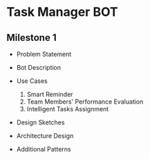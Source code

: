 # Task Manager BOT #

## Milestone 1 ##
* Problem Statement 
* Bot Description 

* Use Cases     

  1. Smart Reminder
  2. Team Members' Performance Evaluation
  3. Intelligent Tasks Assignment

* Design Sketches

* Architecture Design 

* Additional Patterns 
